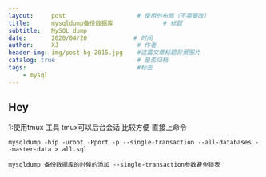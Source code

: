 ```yaml
---
layout:     post                    # 使用的布局（不需要改）
title:      mysqldump备份数据库              # 标题 
subtitle:   MySQL dump
date:       2020/04/20             # 时间
author:     XJ                      # 作者
header-img: img/post-bg-2015.jpg    #这篇文章标题背景图片
catalog: true                       # 是否归档
tags:                               #标签
    - mysql
---
```


## Hey

1:使用tmux 工具   tmux可以后台会话   比较方便 直接上命令
    
    mysqldump -hip -uroot -Pport -p --single-transaction --all-databases --master-data > all.sql
    
    mysqldump 备份数据库的时候的添加 --single-transaction参数避免锁表 
    
    

